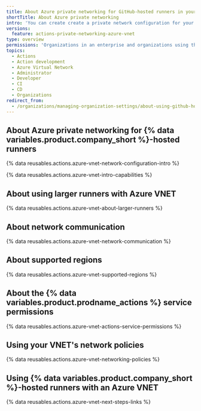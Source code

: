 ```yaml
---
title: About Azure private networking for GitHub-hosted runners in your organization
shortTitle: About Azure private networking
intro: 'You can create create a private network configuration for your organization to use {% data variables.product.company_short %}-hosted runners in your Azure Virtual Network(s) (VNET).'
versions:
  feature: actions-private-networking-azure-vnet
type: overview
permissions: 'Organizations in an enterprise and organizations using the {% data variables.product.prodname_team %} plan can configure {% data variables.product.company_short %}-hosted runners at the organization level.'
topics:
  - Actions
  - Action development
  - Azure Virtual Network
  - Administrator
  - Developer
  - CI
  - CD
  - Organizations
redirect_from:
  - /organizations/managing-organization-settings/about-using-github-hosted-runners-in-your-azure-virtual-network
---
```


## About Azure private networking for {% data variables.product.company_short %}-hosted runners

{% data reusables.actions.azure-vnet-network-configuration-intro %}

{% data reusables.actions.azure-vnet-intro-capabilities %}

## About using larger runners with Azure VNET

{% data reusables.actions.azure-vnet-about-larger-runners %}

## About network communication

{% data reusables.actions.azure-vnet-network-communication %}

## About supported regions

{% data reusables.actions.azure-vnet-supported-regions %}

## About the {% data variables.product.prodname_actions %} service permissions

{% data reusables.actions.azure-vnet-actions-service-permissions %}

## Using your VNET's network policies

{% data reusables.actions.azure-vnet-networking-policies %}

## Using {% data variables.product.company_short %}-hosted runners with an Azure VNET

{% data reusables.actions.azure-vnet-next-steps-links %}
